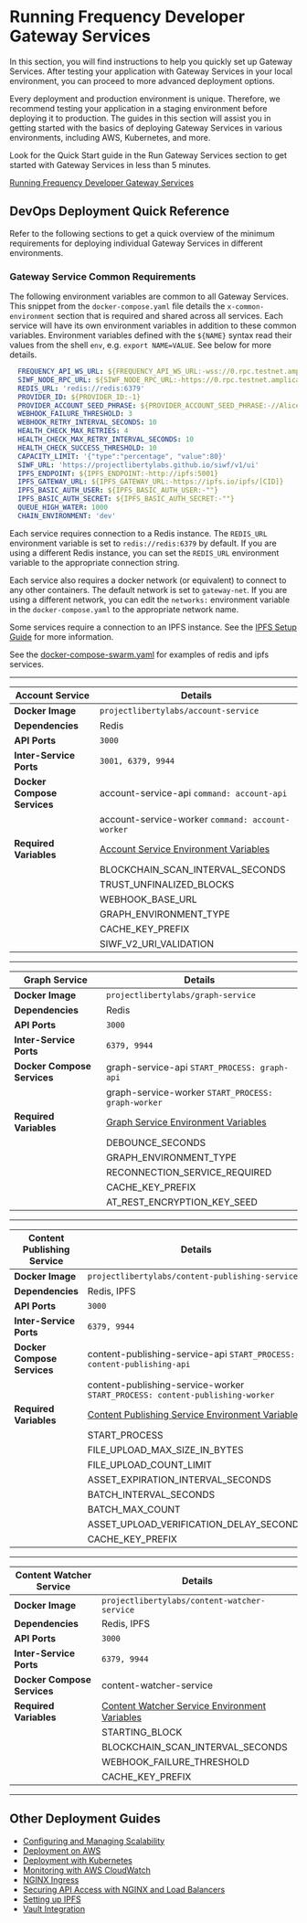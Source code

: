 # Running  Frequency Developer Gateway Services

In this section, you will find instructions to help you quickly set up Gateway Services. After testing your application with Gateway Services in your local environment, you can proceed to more advanced deployment options.

Every deployment and production environment is unique. Therefore, we recommend testing your application in a staging environment before deploying it to production. The guides in this section will assist you in getting started with the basics of deploying Gateway Services in various environments, including AWS, Kubernetes, and more.

Look for the Quick Start guide in the Run Gateway Services section to get started with Gateway Services in less than 5 minutes.

<div class="button-links">

[Running Frequency Developer Gateway Services](./GatewayServices/RunGatewayServices.md)

</div>

## DevOps Deployment Quick Reference

Refer to the following sections to get a quick overview of the minimum requirements for deploying individual Gateway Services in different environments.

### Gateway Service Common Requirements

The following environment variables are common to all Gateway Services. This snippet from the `docker-compose.yaml` file details the `x-common-environment` section that is required and shared across all services. Each service will have its own environment variables in addition to these common variables. Environment variables defined with the `${NAME}` syntax read their values from the shell `env`, e.g. `export NAME=VALUE`. See below for more details.

```yaml
  FREQUENCY_API_WS_URL: ${FREQUENCY_API_WS_URL:-wss://0.rpc.testnet.amplica.io}
  SIWF_NODE_RPC_URL: ${SIWF_NODE_RPC_URL:-https://0.rpc.testnet.amplica.io}
  REDIS_URL: 'redis://redis:6379'
  PROVIDER_ID: ${PROVIDER_ID:-1}
  PROVIDER_ACCOUNT_SEED_PHRASE: ${PROVIDER_ACCOUNT_SEED_PHRASE:-//Alice}
  WEBHOOK_FAILURE_THRESHOLD: 3
  WEBHOOK_RETRY_INTERVAL_SECONDS: 10
  HEALTH_CHECK_MAX_RETRIES: 4
  HEALTH_CHECK_MAX_RETRY_INTERVAL_SECONDS: 10
  HEALTH_CHECK_SUCCESS_THRESHOLD: 10
  CAPACITY_LIMIT: '{"type":"percentage", "value":80}'
  SIWF_URL: 'https://projectlibertylabs.github.io/siwf/v1/ui'
  IPFS_ENDPOINT: ${IPFS_ENDPOINT:-http://ipfs:5001}
  IPFS_GATEWAY_URL: ${IPFS_GATEWAY_URL:-https://ipfs.io/ipfs/[CID]}
  IPFS_BASIC_AUTH_USER: ${IPFS_BASIC_AUTH_USER:-""}
  IPFS_BASIC_AUTH_SECRET: ${IPFS_BASIC_AUTH_SECRET:-""}
  QUEUE_HIGH_WATER: 1000
  CHAIN_ENVIRONMENT: 'dev'
```

Each service requires connection to a Redis instance. The `REDIS_URL` environment variable is set to `redis://redis:6379` by default. If you are using a different Redis instance, you can set the `REDIS_URL` environment variable to the appropriate connection string.

Each service also requires a docker network (or equivalent) to connect to any other containers. The default network is set to `gateway-net`. If you are using a different network, you can edit the `networks:` environment variable in the `docker-compose.yaml` to the appropriate network name.

Some services require a connection to an IPFS instance. See the [IPFS Setup Guide](./IPFS.md) for more information.

See the [docker-compose-swarm.yaml](https://github.com/projectlibertylabs/gateway/blob/main/deployment/swarm/docker-compose-swarm.yaml) for examples of redis and ipfs services.

---

| **Account Service**            | **Details**                                                                                       |
|--------------------------------|---------------------------------------------------------------------------------------------------|
| **Docker Image**               | `projectlibertylabs/account-service`                                                              |
| **Dependencies**               | Redis                                                                                             |
| **API Ports**                  | `3000`                                                                                            |
| **Inter-Service Ports**        | `3001, 6379, 9944`                                                                                |
| **Docker Compose Services**    | account-service-api `command: account-api`                                                        |
|                                | account-service-worker `command: account-worker`                                                  |
| **Required Variables**         | [Account Service Environment Variables](https://github.com/projectlibertylabs/gateway/blob/main/developer-docs/account/ENVIRONMENT.md) |
|                                | BLOCKCHAIN_SCAN_INTERVAL_SECONDS                                                                  |
|                                | TRUST_UNFINALIZED_BLOCKS                                                                          |
|                                | WEBHOOK_BASE_URL                                                                                  |
|                                | GRAPH_ENVIRONMENT_TYPE                                                                            |
|                                | CACHE_KEY_PREFIX                                                                                  |
|                                | SIWF_V2_URI_VALIDATION                                                                            |

---

| **Graph Service**              | **Details**                                                                                       |
|--------------------------------|---------------------------------------------------------------------------------------------------|
| **Docker Image**               | `projectlibertylabs/graph-service`                                                                |
| **Dependencies**               | Redis                                                                                       |
| **API Ports**                  | `3000`                                                                                            |
| **Inter-Service Ports**        | `6379, 9944`                                                                                      |
| **Docker Compose Services**    | graph-service-api `START_PROCESS: graph-api`                                                      |
|                                | graph-service-worker `START_PROCESS: graph-worker`                                                |
| **Required Variables**         | [Graph Service Environment Variables](https://github.com/projectlibertylabs/gateway/blob/main/developer-docs/graph/ENVIRONMENT.md) |
|                                | DEBOUNCE_SECONDS                                                                                  |
|                                | GRAPH_ENVIRONMENT_TYPE                                                                            |
|                                | RECONNECTION_SERVICE_REQUIRED                                                                     |
|                                | CACHE_KEY_PREFIX                                                                                  |
|                                | AT_REST_ENCRYPTION_KEY_SEED                                                                       |

---

| **Content Publishing Service** | **Details**                                                                                       |
|--------------------------------|---------------------------------------------------------------------------------------------------|
| **Docker Image**               | `projectlibertylabs/content-publishing-service`                                                   |
| **Dependencies**               | Redis, IPFS                                                                                       |
| **API Ports**                  | `3000`                                                                                            |
| **Inter-Service Ports**        | `6379, 9944`                                                                                      |
| **Docker Compose Services**    | content-publishing-service-api `START_PROCESS: content-publishing-api`                            |
|                                | content-publishing-service-worker `START_PROCESS: content-publishing-worker`                      |
| **Required Variables**         | [Content Publishing Service Environment Variables](https://github.com/projectlibertylabs/gateway/blob/main/developer-docs/content-publishing/ENVIRONMENT.md) |
|                                | START_PROCESS                                                                                     |
|                                | FILE_UPLOAD_MAX_SIZE_IN_BYTES                                                                     |
|                                | FILE_UPLOAD_COUNT_LIMIT                                                                           |
|                                | ASSET_EXPIRATION_INTERVAL_SECONDS                                                                 |
|                                | BATCH_INTERVAL_SECONDS                                                                            |
|                                | BATCH_MAX_COUNT                                                                                   |
|                                | ASSET_UPLOAD_VERIFICATION_DELAY_SECONDS                                                           |
|                                | CACHE_KEY_PREFIX                                                                                  |

---

| **Content Watcher Service**    | **Details**                                                                                       |
|--------------------------------|---------------------------------------------------------------------------------------------------|
| **Docker Image**               | `projectlibertylabs/content-watcher-service`                                                      |
| **Dependencies**               | Redis, IPFS                                                                                       |
| **API Ports**                  | `3000`                                                                                            |
| **Inter-Service Ports**        | `6379, 9944`                                                                                      |
| **Docker Compose Services**    | content-watcher-service                                                                           |
| **Required Variables**         | [Content Watcher Service Environment Variables](https://github.com/projectlibertylabs/gateway/blob/main/developer-docs/content-watcher/ENVIRONMENT.md) |
|                                | STARTING_BLOCK                                                                                    |
|                                | BLOCKCHAIN_SCAN_INTERVAL_SECONDS                                                                  |
|                                | WEBHOOK_FAILURE_THRESHOLD                                                                         |
|                                | CACHE_KEY_PREFIX                                                                                  |

---

## Other Deployment Guides

- [Configuring and Managing Scalability](./Scalability.md)
- [Deployment on AWS](./Deployment.md)
- [Deployment with Kubernetes](./Kubernetes.md)
- [Monitoring with AWS CloudWatch](./Monitoring.md)
- [NGINX Ingress](./Nginx.md)
- [Securing API Access with NGINX and Load Balancers](./Security.md)
- [Setting up IPFS](./IPFS.md)
- [Vault Integration](./Vault.md)
